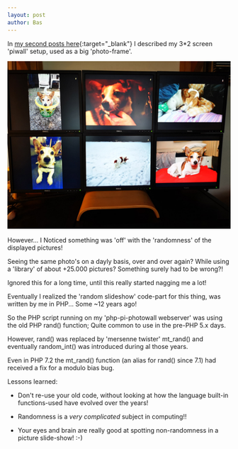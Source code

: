 ```yaml
---
layout: post
author: Bas
---
```

In [my second posts here](https://bas.rel.nl/2020/01/21/Raspberry-Pi-Photowall.html){:target="_blank"} I described my 3*2 screen 'piwall' setup, used 
as a big 'photo-frame'.

![image](/assets/images/piwall.jpg)  

However... I Noticed something was 'off' with the 'randomness' of the displayed pictures!

Seeing the same photo's on a dayly basis, over and over again? While using a 'library' of about +25.000 pictures? Something surely had to be wrong?! 

Ignored this for a long time, until this really started nagging me a lot! 

Eventually I realized the 'random slideshow' code-part for this thing, was written by me in PHP... Some ~12 years ago!

So the PHP script running on my 'php-pi-photowall webserver' was using the old PHP rand() function; Quite common to use in the pre-PHP 5.x days. 

However, rand() was replaced by 'mersenne twister' mt_rand() and eventually random_int() was introduced during al those years. 

Even in PHP 7.2 the mt_rand() function (an alias for rand() since 7.1) had received a fix for a modulo bias bug.



Lessons learned: 

* Don't re-use your old code, without looking at how the language built-in functions-used have evolved over the years!

* Randomness is a *very complicated* subject in computing!! 

* Your eyes and brain are really good at spotting non-randomness in a picture slide-show! :-)  


 
 

